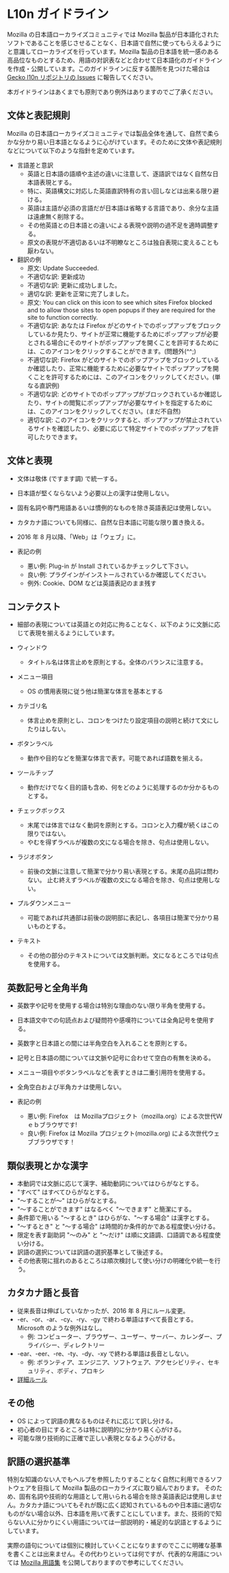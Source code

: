 # L10n ガイドライン

Mozilla の日本語ローカライズコミュニティでは Mozilla 製品が日本語化されたソフトであることを感じさせることなく、日本語で自然に使ってもらえるようにと意識してローカライズを行っています。Mozilla 製品の日本語を統一感のある高品位なものとするため、用語の対訳表などと合わせて日本語化のガイドラインを作成・公開しています。このガイドラインに反する箇所を見つけた場合は [Gecko l10n リポジトリの Issues](https://github.com/mozilla-japan/gecko-l10n/issues) に報告してください。

本ガイドラインはあくまでも原則であり例外はありますのでご了承ください。

## 文体と表記規則

Mozilla の日本語ローカライズコミュニティでは製品全体を通して、自然で柔らかな分かり易い日本語となるように心がけています。そのために文体や表記規則などについて以下のような指針を定めています。

* 言語差と意訳
  * 英語と日本語の語順や主述の違いに注意して、逐語訳ではなく自然な日本語表現とする。
  * 特に、英語構文に対応した英語直訳特有の言い回しなどは出来る限り避ける。
  * 英語は主語が必須の言語だが日本語は省略する言語であり、余分な主語は遠慮無く削除する。
  * その他英語との日本語との違いによる表現や説明の過不足を適時調整する。
  * 原文の表現が不適切あるいは不明瞭なところは独自表現に変えることも厭わない。
* 翻訳の例
  * 原文: Update Succeeded.
  * 不適切な訳: 更新成功
  * 不適切な訳: 更新に成功しました。
  * 適切な訳: 更新を正常に完了しました。
  * 原文: You can click on this icon to see which sites Firefox blocked and to allow those sites to open popups if they are required for the site to function correctly.
  * 不適切な訳: あなたは Firefox がどのサイトでのポップアップをブロックしているか見たり、サイトが正常に機能するためにポップアップが必要とされる場合にそのサイトがポップアップを開くことを許可するためには、このアイコンをクリックすることができます。(問題外(^^;)
  * 不適切な訳: Firefox がどのサイトでのポップアップをブロックしているか確認したり、正常に機能するために必要なサイトでポップアップを開くことを許可するためには、このアイコンをクリックしてください。(単なる直訳例)
  * 不適切な訳: どのサイトでのポップアップがブロックされているか確認したり、サイトの閲覧にポップアップが必要なサイトを指定するためには、このアイコンをクリックしてください。(まだ不自然)
  * 適切な訳: このアイコンをクリックすると、ポップアップが禁止されているサイトを確認したり、必要に応じて特定サイトでのポップアップを許可したりできます。

## 文体と表現

* 文体は敬体 (ですます調) で統一する。
* 日本語が堅くならないよう必要以上の漢字は使用しない。
* 固有名詞や専門用語あるいは慣例的なものを除き英語表記は使用しない。
* カタカナ語についても同様に、自然な日本語に可能な限り置き換える。
* 2016 年 8 月以降、「Web」は「ウェブ」に。

* 表記の例
  * 悪い例: Plug-in が Install されているかチェックして下さい。
  * 良い例: プラグインがインストールされているか確認してください。
  * 例外: Cookie、DOM などは英語表記のまま残す

## コンテクスト

* 細部の表現については英語との対応に拘ることなく、以下のように文脈に応じて表現を揃えるようにしています。

* ウィンドウ
  * タイトル名は体言止めを原則とする。全体のバランスに注意する。
* メニュー項目
  * OS の慣用表現に従う他は簡潔な体言を基本とする
* カテゴリ名
  * 体言止めを原則とし、コロンをつけたり設定項目の説明と続けて文にしたりはしない。
* ボタンラベル
  * 動作や目的などを簡潔な体言で表す。可能であれば語数を揃える。
* ツールチップ
  * 動作だけでなく目的語も含め、何をどのように処理するのか分かるものとする。
* チェックボックス
  * 末尾では体言ではなく動詞を原則とする。コロンと入力欄が続くはこの限りではない。
  * やむを得ずラベルが複数の文になる場合を除き、句点は使用しない。
* ラジオボタン
  * 前後の文脈に注意して簡潔で分かり易い表現とする。末尾の品詞は問わない。 止む終えずラベルが複数の文になる場合を除き、句点は使用しない。
* プルダウンメニュー
  * 可能であれば共通部は前後の説明部に表記し、各項目は簡潔で分かり易いものとする。
* テキスト
  * その他の部分のテキストについては文脈判断。文になるところでは句点を使用する。

## 英数記号と全角半角

* 英数字や記号を使用する場合は特別な理由のない限り半角を使用する。
* 日本語文中での句読点および疑問符や感嘆符については全角記号を使用する。
* 英数字と日本語との間には半角空白を入れることを原則とする。
* 記号と日本語の間については文脈や記号に合わせて空白の有無を決める。
* メニュー項目やボタンラベルなどを表すときは二重引用符を使用する。
* 全角空白および半角カナは使用しない。

* 表記の例
  * 悪い例: Firefox　は Mozillaプロジェクト（mozilla.org）による次世代Ｗｅｂブラウザです!
  * 良い例: Firefox は Mozilla プロジェクト(mozilla.org) による次世代ウェブブラウザです！

## 類似表現とかな漢字

* 本動詞では文脈に応じて漢字、補助動詞についてはひらがなとする。
* "すべて" はすべてひらがなとする。
* "～することが～" はひらがなとする。
* "～することができます" はなるべく "～できます" と簡潔にする。
* 条件節で用いる "～するとき" はひらがな、"～する場合" は漢字とする。
* "～するとき" と "～する場合" は時間的か条件的かである程度使い分ける。
* 限定を表す副助詞 "～のみ" と "～だけ" は順に文語調、口語調である程度使い分ける。
* 訳語の選択については訳語の選択基準として後述する。
* その他表現に揺れのあるところは順次検討して使い分けの明確化や統一を行う。

## カタカナ語と長音

* 従来長音は伸ばしていなかったが、2016 年 8 月にルール変更。
* -er、-or、-ar、-cy、-ry、-gy で終わる単語はすべて長音とする。Microsoft のような例外はなし。
    * 例: コンピューター、ブラウザー、ユーザー、サーバー、カレンダー、プライバシー、ディレクトリー
* -ear、-eer、-re、-ty、-dy、-xy で終わる単語は長音としない。
    * 例: ボランティア、エンジニア、ソフトウェア、アクセシビリティ、セキュリティ、ボディ、プロキシ
* [詳細ルール](https://docs.google.com/spreadsheets/d/1yIKTUY07tjAALpBecYW0ZQ0r4pbAppEO82OwivfY7iQ)

## その他

* OS によって訳語の異なるものはそれに応じて訳し分ける。
* 初心者の目にするところは特に説明的に分かり易く心がける。
* 可能な限り技術的に正確で正しい表現となるよう心がける。

## 訳語の選択基準

特別な知識のない人でもヘルプを参照したりすることなく自然に利用できるソフトウェアを目指して Mozilla 製品のローカライズに取り組んでおります。
そのため、固有名詞や技術的な用語として用いられる場合を除き英語表記は使用しません。カタカナ語についてもそれが既に広く認知されているものや日本語に適切なものがない場合以外、日本語を用いて表すことにしています。また、技術的で知らない人に分かりにくい用語については一部説明的・補足的な訳語とするようにしています。

実際の語句については個別に検討していくことになりますのでここに明確な基準を書くことは出来ません。その代わりといっては何ですが、代表的な用語については [Mozilla 用語集](Mozilla-L10N-Glossary) を公開しておりますので参考にしてください。
